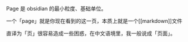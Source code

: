 ---
---

Page 是 obsidian 的最小粒度、基础单位。

一个「page」就是你现在看到的这一页，本质上就是一个[[markdown]]文件

直译为「页」很容易造成一些困惑，在中文语境里，我一般说成「页面」。